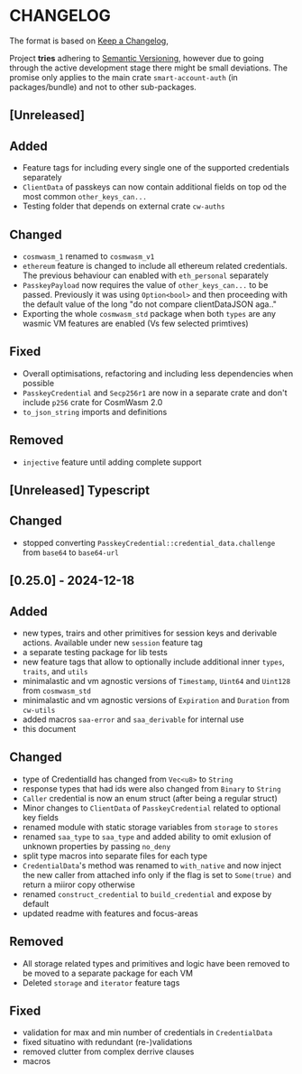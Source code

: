 # CHANGELOG

The format is based on [Keep a Changelog](https://keepachangelog.com/en/1.0.0/),

Project **tries** adhering to
[Semantic Versioning](https://semver.org/spec/v2.0.0.html), however due to going through the active development stage there might be small deviations.
The promise only applies to the main crate `smart-account-auth` (in packages/bundle) and not to other sub-packages.

<!-- next-header -->

## [Unreleased]

## Added
- Feature tags for including every single one of the supported credentials separately
- `ClientData` of passkeys can now contain additional fields on top od the most common `other_keys_can...`
- Testing folder that depends on external crate `cw-auths` 

## Changed
- `cosmwasm_1` renamed to `cosmwasm_v1`  
- `ethereum` feature is changed to include all ethereum related credentials. The previous behaviour can enabled with `eth_personal` separately
- `PasskeyPayload` now requires the value of `other_keys_can...` to be passed. Previously it was using `Option<bool>` and then proceeding with the default value of the long "do not compare clientDataJSON aga.."
- Exporting the whole `cosmwasm_std` package when  both `types` are any wasmic VM features are enabled (Vs few selected primtives)

## Fixed
- Overall optimisations, refactoring and including less dependencies when possible
- `PasskeyCredential` and `Secp256r1` are now in a separate crate and don't include `p256` crate for CosmWasm 2.0
- `to_json_string` imports and definitions

## Removed
- `injective` feature until adding complete support


## [Unreleased] Typescript

## Changed
- stopped converting `PasskeyCredential::credential_data.challenge` from `base64` to `base64-url` 


## [0.25.0] - 2024-12-18 

## Added

- new types, trairs and other primitives for session keys and derivable actions. Available under new `session` feature tag
- a separate testing package for lib tests
- new feature tags that allow to optionally include additional inner `types`, `traits`, and `utils`
- minimalastic and vm agnostic versions of `Timestamp`, `Uint64` and `Uint128` from `cosmwasm_std`
- minimalastic and vm agnostic versions of `Expiration` and `Duration` from `cw-utils`
- added macros `saa-error` and `saa_derivable` for internal use
- this document

## Changed
- type of CredentialId has changed from `Vec<u8>` to `String`
- response types that had ids were also changed from  `Binary` to `String` 
- `Caller` credential is now an enum struct (after being a regular struct)
- Minor changes to `ClientData` of `PasskeyCredential` related to optional key fields
- renamed module with static storage variables from `storage` to `stores` 
- renamed `saa_type` to `saa_type` and added ability to omit exlusion of unknown properties by passing `no_deny`
- split type macros into separate files for each type
- `CredentialData`'s method was renamed to `with_native` and now inject the new caller from attached info only if the flag is set to `Some(true)` and return a miiror copy otherwise
- renamed `construct_credential` to `build_credential` and expose by default
- updated readme with features and focus-areas

## Removed
- All storage related types and primitives and logic have been removed to be moved to a separate package for each VM  
- Deleted  `storage` and `iterator` feature tags

## Fixed
- validation for max and min number of credentials in `CredentialData`
- fixed situatino with redundant (re-)validations 
- removed clutter from complex derrive clauses
- macros 


